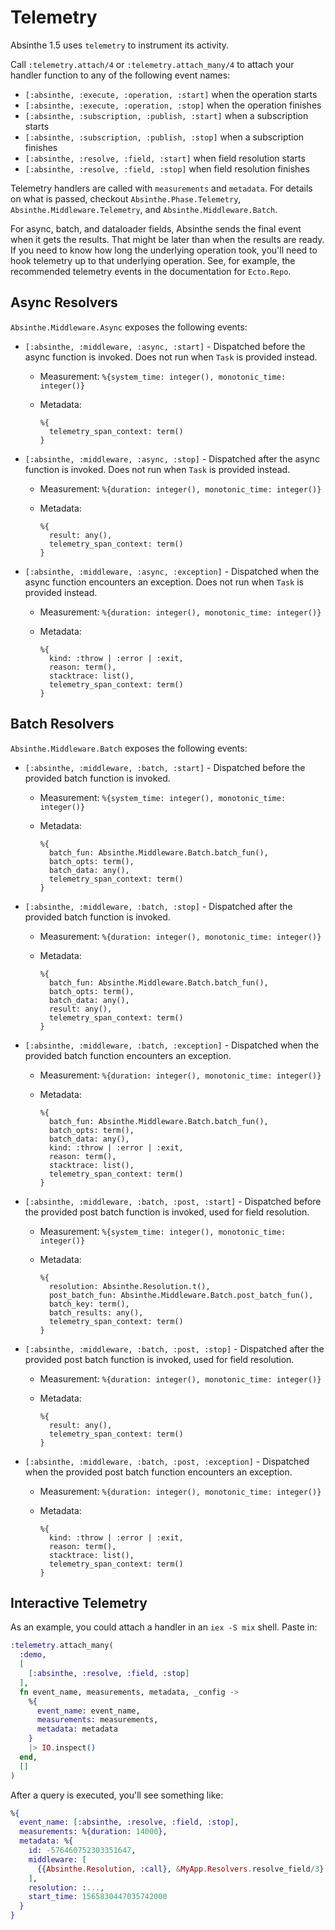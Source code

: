 # Telemetry

Absinthe 1.5 uses `telemetry` to instrument its activity.

Call `:telemetry.attach/4` or `:telemetry.attach_many/4` to attach your
handler function to any of the following event names:

- `[:absinthe, :execute, :operation, :start]` when the operation starts
- `[:absinthe, :execute, :operation, :stop]` when the operation finishes
- `[:absinthe, :subscription, :publish, :start]` when a subscription starts
- `[:absinthe, :subscription, :publish, :stop]` when a subscription finishes
- `[:absinthe, :resolve, :field, :start]` when field resolution starts
- `[:absinthe, :resolve, :field, :stop]` when field resolution finishes

Telemetry handlers are called with `measurements` and `metadata`. For details on
what is passed, checkout `Absinthe.Phase.Telemetry`, `Absinthe.Middleware.Telemetry`,
and `Absinthe.Middleware.Batch`.

For async, batch, and dataloader fields, Absinthe sends the final event when
it gets the results. That might be later than when the results are ready. If
you need to know how long the underlying operation took, you'll need to hook
telemetry up to that underlying operation. See, for example, the recommended
telemetry events in the documentation for `Ecto.Repo`.

## Async Resolvers

  `Absinthe.Middleware.Async` exposes the following events:

  * `[:absinthe, :middleware, :async, :start]` - Dispatched before the
    async function is invoked. Does not run when `Task` is provided
    instead.

    * Measurement: `%{system_time: integer(), monotonic_time: integer()}`
    * Metadata:

      ```
      %{
        telemetry_span_context: term()
      }
      ```

  * `[:absinthe, :middleware, :async, :stop]` - Dispatched after the
    async function is invoked. Does not run when `Task` is provided
    instead.

    * Measurement: `%{duration: integer(), monotonic_time: integer()}`
    * Metadata:

      ```
      %{
        result: any(),
        telemetry_span_context: term()
      }
      ```

  * `[:absinthe, :middleware, :async, :exception]` - Dispatched when
    the async function encounters an exception. Does not run when `Task`
    is provided instead.

    * Measurement: `%{duration: integer(), monotonic_time: integer()}`
    * Metadata:

      ```
      %{
        kind: :throw | :error | :exit,
        reason: term(),
        stacktrace: list(),
        telemetry_span_context: term()
      }
      ```

## Batch Resolvers

  `Absinthe.Middleware.Batch` exposes the following events:

  * `[:absinthe, :middleware, :batch, :start]` - Dispatched before the
    provided batch function is invoked.

    * Measurement: `%{system_time: integer(), monotonic_time: integer()}`
    * Metadata:

      ```
      %{
        batch_fun: Absinthe.Middleware.Batch.batch_fun(),
        batch_opts: term(),
        batch_data: any(),
        telemetry_span_context: term()
      }
      ```

  * `[:absinthe, :middleware, :batch, :stop]` - Dispatched after the
    provided batch function is invoked.

    * Measurement: `%{duration: integer(), monotonic_time: integer()}`
    * Metadata:

      ```
      %{
        batch_fun: Absinthe.Middleware.Batch.batch_fun(),
        batch_opts: term(),
        batch_data: any(),
        result: any(),
        telemetry_span_context: term()
      }
      ```

  * `[:absinthe, :middleware, :batch, :exception]` - Dispatched when
    the provided batch function encounters an exception.

    * Measurement: `%{duration: integer(), monotonic_time: integer()}`
    * Metadata:

      ```
      %{
        batch_fun: Absinthe.Middleware.Batch.batch_fun(),
        batch_opts: term(),
        batch_data: any(),
        kind: :throw | :error | :exit,
        reason: term(),
        stacktrace: list(),
        telemetry_span_context: term()
      }
      ```

  * `[:absinthe, :middleware, :batch, :post, :start]` - Dispatched before
    the provided post batch function is invoked, used for field resolution.

    * Measurement: `%{system_time: integer(), monotonic_time: integer()}`
    * Metadata:

      ```
      %{
        resolution: Absinthe.Resolution.t(),
        post_batch_fun: Absinthe.Middleware.Batch.post_batch_fun(),
        batch_key: term(),
        batch_results: any(),
        telemetry_span_context: term()
      }
      ```

  * `[:absinthe, :middleware, :batch, :post, :stop]` - Dispatched after
    the provided post batch function is invoked, used for field resolution.

    * Measurement: `%{duration: integer(), monotonic_time: integer()}`
    * Metadata:

      ```
      %{
        result: any(),
        telemetry_span_context: term()
      }
      ```

  * `[:absinthe, :middleware, :batch, :post, :exception]` - Dispatched
    when the provided post batch function encounters an exception.

    * Measurement: `%{duration: integer(), monotonic_time: integer()}`
    * Metadata:

      ```
      %{
        kind: :throw | :error | :exit,
        reason: term(),
        stacktrace: list(),
        telemetry_span_context: term()
      }
      ```

## Interactive Telemetry

As an example, you could attach a handler in an `iex -S mix` shell. Paste in:

```elixir
:telemetry.attach_many(
  :demo,
  [
    [:absinthe, :resolve, :field, :stop]
  ],
  fn event_name, measurements, metadata, _config ->
    %{
      event_name: event_name,
      measurements: measurements,
      metadata: metadata
    }
    |> IO.inspect()
  end,
  []
)
```

After a query is executed, you'll see something like:

```elixir
%{
  event_name: [:absinthe, :resolve, :field, :stop],
  measurements: %{duration: 14000},
  metadata: %{
    id: -576460752303351647,
    middleware: [
      {{Absinthe.Resolution, :call}, &MyApp.Resolvers.resolve_field/3}
    ],
    resolution: :...,
    start_time: 1565830447035742000
  }
}
```
